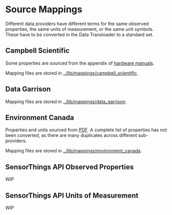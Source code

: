 # Source Mappings

Different data providers have different terms for the same observed properties, the same units of measurement, or the same unit symbols. These have to be converted in the Data Transloader to a standard set.

## Campbell Scientific

Some properties are sourced from the appendix of [hardware manuals](https://s.campbellsci.com/documents/af/manuals/cpec200.pdf).

Mapping files are stored in [../lib/mappings/campbell_scientific](../lib/mappings/campbell_scientific).

## Data Garrison

Mapping files are stored in [../lib/mappings/data_garrison](../lib/mappings/data_garrison).

## Environment Canada

Properties and units sourced from [PDF](http://dd.weather.gc.ca/observations/doc/SWOB-ML_Product_User_Guide_v8.2_e.pdf). A complete list of properties has not been converted, as there are many duplicates across different sub-providers.

Mapping files are stored in [../lib/mappings/environment_canada](../lib/mappings/environment_canada).

## SensorThings API Observed Properties

WIP

## SensorThings API Units of Measurement

WIP
